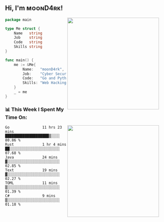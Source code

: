 <h2> Hi, I'm ᴍᴏᴏɴD4ʀᴋ!</h2>
<img align='right' src="https://github-readme-stats.vercel.app/api?username=moond4rk&show_icons=true&theme=radical" width="300">


```go
package main

type Me struct {
	Name   string
	Job    string
	Code   string
	Skills string
}

func main() {
	me := &Me{
		Name:   "moonD4rk",
		Job:    "Cyber Security Engineer",
		Code:   "Go and Python and Others",
		Skills: "Web Hacking ^o^",
	}
	_ = me
}
```



<h3>📊 This Week I Spent My Time On:</h3>
<img align='right' src="https://spotify-github-profile.vercel.app/api/view?uid=zbgk3g7ojwjwrwrleo6u8mhub&cover_image=true&theme=novatorem" width="300">

<!--START_SECTION:waka-->

```text
Go               11 hrs 23 mins  ████████████████████▒░░░░   80.86 %
Rust             1 hr 4 mins     ██░░░░░░░░░░░░░░░░░░░░░░░   07.68 %
Java             24 mins         ▓░░░░░░░░░░░░░░░░░░░░░░░░   02.85 %
Text             19 mins         ▓░░░░░░░░░░░░░░░░░░░░░░░░   02.27 %
TOML             11 mins         ▒░░░░░░░░░░░░░░░░░░░░░░░░   01.39 %
C#               9 mins          ▒░░░░░░░░░░░░░░░░░░░░░░░░   01.18 %
```

<!--END_SECTION:waka-->

